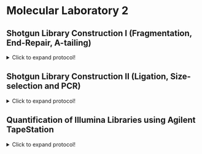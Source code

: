 # Molecular Laboratory 2

## Shotgun Library Construction I (Fragmentation, End-Repair, A-tailing)

<details>
  <summary>Click to expand protocol!</summary>

>Here we will start building an NGS library of genomic double-stranded DNA (dsDNA) for eight samples using starting amounts of 500 ng dsDNA and NEBNext Master Mixes. 

**Materials**

* NEBNext dsDNA Fragmentase kit (M0348S/L)
* Serapure magnetic bead solution (from Unit 1)
* Magnetic Bead Rack
* NEBNext End Repair Module (E6050)
* NEBNext dA-tailing Module (E6053)  
* 1.5 mL microcentrifuge tubes
* PCR-grade water
* Fresh 70% ethanol
* PCR tubes
* Thermal cycler, water bath, or heat block  

**Protocol**
  
1. Set a heat block or water bath to 37 C.
   
2. Using the DNA extractions from Unit 1, we are now going to prepare the DNA for library construction. First, we need to prepare 500 ng from the DNA isolates and then adjust the volumes with water so that all samples have 60 uL for the fragmentation step. I use a spreadsheet with four columns to do this: 
  
Sample ID | Qubit concentration (ng/uL)  | uL needed for 500 ng | uL of water to add
------------ | -------------  | ------------- | -------------
Sample 1 | 10.0 | 50.0  | 10.0
Sample 2 | 18.5  | 27.0 | 33.0
Sample 3 | 33.2  | 15.1 | 44.9
Sample 4 | 80.0  | 6.3  | 53.7

> The third column is the second column value divided by 500 and the fourth column is 60 minus the third column value

3. In 1.5 mL microcentrifuge tubes, prepare the following recipe for all eight samples: 
  * 4 uL Fragmentase Buffer
  * 2 uL Fragmentase
  * 60 uL extracted DNA

4. Place the 1.5 mL tubes in the 37 C heat block/water bath for 25 minutes. 
  
5. Remove Serapure magnetic bead solution from 4 C storage and agitate/vortex so that beads are suspended in the solution. It should look the same as when we made the beads in Unit 1. 
  
6. Remove the fragmented DNA samples from the 37 C incubation and add 126 uL of Serapure beads to each sample. This is a 1.8X concentration.   

7. After adding the Serapure beads incubate at room temperature for 5 mins.

8. Place 1.5 mL tube on magnet rack. Allow beads to seperate (~5 min)

9. Remove supernatent with a P1000 pipetter and discard. Remove any remaining supernatent with a P100 or P200 pipetter.

10. Add 500 uL of 70% ethanol and let stand for 1 min (Wash No. 1)

11. Remove supernatent as in Step 13.

12. Add 500 uL of 70% ethanol and let stand for 1 min (Wash No. 2)
  
13. Remove supernatent as in Step 13.
  
14. Allow beads to sit until there is no residual ethanol on the sides of the tube. This usually takes about 2-3 mins. 

15. Add 31 uL 10 mM Tris to dried beads and resuspend the beads in solution by removing the tube from the magnet rack. This may require gently flicking the tube to get the beads back into solution. You may then need to centrifuge the tube to return the beads to the solution to the bottom of the tube. 

16. Place 1.5 mL tube on magnet rack. Allow beads to seperate (~5 min)
>The purified fragmented DNA is now in the supernatent. 

17. Transfer 30 uL of fragmented DNA into clean PCR tubes. We will now begin the End-repair reactions. 
  
18. To each tube with 30 uL of fragmented DNA, add the following: 
  * 2.5 uL 10X End-repair Buffer
  * 1.25 uL End-repair enzyme
  * 6.25 uL PCR-grade water

19. Mix each reaction by pippeting gently up and down and then spin down in a mini-centrifuge.

20. Transfer the PCR tubes to a thermal cycler and run the 'End-repair' program which will keep the samples at 20 C for 30 minutes. 
  
21. Once complete, remove the PCR tubes from the thermal cylcer and transfer each sample (~40 uL) to new 1.5 mL tubes and add 72 uL of Serapure magnetic bead solution. This is a 1.8X concentration.
  
22. After adding the Serapure beads incubate at room temperature for 5 mins.

23. Place 1.5 mL tube on magnet rack. Allow beads to seperate (~5 min)

24. Remove supernatent with a P1000 pipetter and discard. Remove any remaining supernatent with a P100 or P200 pipetter.

25. Add 500 uL of 70% ethanol and let stand for 1 min (Wash No. 1)

26. Remove supernatent as in Step 13.

27. Add 500 uL of 70% ethanol and let stand for 1 min (Wash No. 2)
  
28. Remove supernatent as in Step 13.
  
29. Allow beads to sit until there is no residual ethanol on the sides of the tube. This usually takes about 2-3 mins. 

30. Add 31 uL 10 mM Tris to dried beads and resuspend the beads in solution by removing the tube from the magnet rack. This may require gently flicking the tube to get the beads back into solution. You may then need to centrifuge the tube to return the beads to the solution to the bottom of the tube. 

31. Place 1.5 mL tube on magnet rack. Allow beads to seperate (~5 min)
>The purified End-repaired DNA is now in the supernatent.   

32. Transfer 30 uL of fragmented DNA into clean PCR tubes. We will now begin the dA-tail reactions. 

33. To each tube with 30 uL of end-repaired DNA, add the following: 
  * 1.25 uL 10X dA-tailing Buffer
  * 0.75 uL Klenow fragment
  * 8 uL PCR-grade water 

34. Mix each reaction by pippeting gently up and down and then spin down in a mini-centrifuge.

35. Transfer the PCR tubes to a thermal cycler and run the 'A-tailing' program which will keep the samples at 37 C for 30 minutes. 
  
36. Once complete, remove the PCR tubes from the thermal cylcer and transfer each sample (~40 uL) to new 1.5 mL tubes and add 72 uL of Serapure magnetic bead solution. This is a 1.8X concentration.
  
37. After adding the Serapure beads incubate at room temperature for 5 mins.

38. Place 1.5 mL tube on magnet rack. Allow beads to seperate (~5 min)

39. Remove supernatent with a P1000 pipetter and discard. Remove any remaining supernatent with a P100 or P200 pipetter.

40. Add 500 uL of 70% ethanol and let stand for 1 min (Wash No. 1)

41. Remove supernatent as in Step 13.

42. Add 500 uL of 70% ethanol and let stand for 1 min (Wash No. 2)
  
43. Remove supernatent as in Step 13.
  
44. Allow beads to sit until there is no residual ethanol on the sides of the tube. This usually takes about 2-3 mins. 

45. Add 26 uL 10 mM Tris to dried beads and resuspend the beads in solution by removing the tube from the magnet rack. This may require gently flicking the tube to get the beads back into solution. You may then need to centrifuge the tube to return the beads to the solution to the bottom of the tube. 

46. Place 1.5 mL tube on magnet rack. Allow beads to seperate (~5 min)
>The purified dA-tailed DNA is now in the supernatent.
  
47. Transfer 25 uL of fragmented DNA into clean PCR tubes. These will be used for ligation in the next module. 
  
</details>

## Shotgun Library Construction II (Ligation, Size-selection and PCR)

<details>
  <summary>Click to expand protocol!</summary>

>Here we will finish building an NGS library of genomic double-stranded DNA (dsDNA) for the eight samples processed last time in the molecular lab. 

**Materials**

* 1.0M TRIS
* 5.0M NaCl 
* 0.5M EDTA
* Purified dA-tailed reactions
* Adapter Oligonucleotides
* NEBNext Quick Ligation Module (E6056)
* NEBNext Q5 HotStart HiFi PCR Master Mix (M0543)
* Illumina TruSeq primers
* Serapure magnetic bead solution
* Fresh 70% Ethanol
* Nuclease-free water
* Magnetic tube rack
* Blue Pippin (Sage Science)
* 2% Agarose cartridge w/ internal standard for Blue Pippin
* Thermal cycler
* 1.5 mL microcentrifuge tubes
* 50 mL conical (falcon) tube for the annealing buffer

**Protocol**

1. We will start by constructing our own adapters that will be used to barcode (=index) each of the eight dA-tailed reactions. First, we need to make the annealing buffer. In a 50 mL conical tube mix the following: 
  * 5 mL 1M TRIS
  * 5 mL 5M NaCl
  * 1 mL 0.5M EDAT
  * 39 mL nuclease-free water
>This is your annealing buffer
    
2. To each tube with 25 uL of dA-tailed DNA, add the following: 
  * 2.5 uL 5X Ligation Buffer
  * 1.25 uL T4 DNA Ligase
  * 2.5 uL 1 uM Illumina adapter (made previously).  

3. Mix each reaction by pippeting gently up and down and then spin down in a mini-centrifuge.

4. Transfer the PCR tubes to a thermal cycler and run the 'Ligation' program which will keep the samples at 20 C for 15 minutes.  
>Following ligation, your samples will all be uniquely barcoded and can be separated bioinformatically, so it is safe to now combine them into a single pool. 
  
5. Pool all eight samples together in a single 1.5 mL tube. This should result in a total volume of ~240 uL.
  
6. Add 400 uL of Serapure bead solution to the pooled sample and mix. 
  
7. After adding the Serapure beads incubate at room temperature for 5 mins.

8. Place 1.5 mL tube on magnet rack. Allow beads to seperate (~5 min)

9. Remove supernatent with a P1000 pipetter and discard. Remove any remaining supernatent with a P100 or P200 pipetter.

10. Add 500 uL of 70% ethanol and let stand for 1 min (Wash No. 1)

11. Remove supernatent as in Step 13.

12. Add 500 uL of 70% ethanol and let stand for 1 min (Wash No. 2)
  
13. Remove supernatent as in Step 13.
  
14. Allow beads to sit until there is no residual ethanol on the sides of the tube. This usually takes about 2-3 mins. 

15. Add 31 uL 10 mM Tris to dried beads and resuspend the beads in solution by removing the tube from the magnet rack. This may require gently flicking the tube to get the beads back into solution. You may then need to centrifuge the tube to return the beads to the solution to the bottom of the tube. 

16. Place 1.5 mL tube on magnet rack. Allow beads to seperate (~5 min)
>The purified pooled, ligated sample is now ready for size selection.

17. Transfer 30 uL of ligated sample into a clean 1.5 mL tube.
  
18. Assemble (1) sample (~30 uL), (2) Blue Pippin cartridge, and (3) Blue Pippin size standard. Take them to the Blue Pippin. 
  
19. Mix 10 uL of Blue Pippin size standad with the 30 uL cleaned, pooled ligations. 
  
20. Turn on Blue Pippin and let software load. Select the 2% internal standard template and enter sample names accordingly. 
  
21. Follow the steps for cartridge preparation and device calibration listed in the Blue Pippin [manual](https://web.uri.edu/gsc/files/BluePippin-Operations-Manual-v58-CD81.pdf)

22. Set the machine to size select between 438 and 538 base pairs in size. 
  
23. Allow the Blue Pippin to run, this should take ~1.5 hours. 
  
24. Remove the size-selected sample from the Blue Pippin Cartridge Sample Well(s) and place in a clean 1.5 mL tube. 
  
25. Prepare a PCR Master Mix with the following recipe: 
    * 6 uL PCR-grade water (96 uL for 16 rxns)
    * 1 uL TruSeq primer 1 (16 uL for 16 rxns)
    * 1 uL TruSeq primer 2 (16 uL for 16 rxns)
    * 10 uL Q5 PCR Master Mix (160 uL for 16 rxns)

Illumina TruSeq pimer sequences are (5' to 3'): 
  
```
Primer 1: AAT GAT ACG GCG ACC ACC GAG A
Primer 2: CAA GCA GAA GAC GGC ATA CGA G
```  
  
26. Alliquot 18 uL the master mix into 16 clean PCR tubes and then add 2 uL of Blue Pippin size-selected sample to 15 of the tubes. The 16th PCR tube will be our negative control.

27. Mix and spin down the samples, then run using the 'Ilumina-PCR' program on the thermal cycler. 
  
28. Once completed, pool all of the PCRs into a single 1.5 mL tube (except the negative control). Add 540 uL of SearPure bead solution to the 1.5 mL tube. This is a 1.8X concentration. 

29. After adding the Serapure beads incubate at room temperature for 5 mins.

30. Place 1.5 mL tube on magnet rack. Allow beads to seperate (~5 min)

31. Remove supernatent with a P1000 pipetter and discard. Remove any remaining supernatent with a P100 or P200 pipetter.

32. Add 500 uL of 70% ethanol and let stand for 1 min (Wash No. 1)

33. Remove supernatent as in Step 13.

34. Add 500 uL of 70% ethanol and let stand for 1 min (Wash No. 2)
  
35. Remove supernatent as in Step 13.
  
36. Allow beads to sit until there is no residual ethanol on the sides of the tube. This usually takes about 2-3 mins. 

37. Add 16 uL 10 mM Tris to dried beads and resuspend the beads in solution by removing the tube from the magnet rack. This may require gently flicking the tube to get the beads back into solution. You may then need to centrifuge the tube to return the beads to the solution to the bottom of the tube. 

38. Place 1.5 mL tube on magnet rack. Allow beads to seperate (~5 min)
>The cleaned, enriched Illumina library is now ready for quantification.

39. Transfer 15 uL of the shotgun Illumina library into a clean 1.5 mL tube.  
  
</details>

## Quantification of Illumina Libraries using Agilent TapeStation

<details>
  <summary>Click to expand protocol!</summary>

  >We will now find out if our Illumina library construction has been successful using the Agilent TapeStation. 

**Materials**

* Cleaned, pooled, size-selected and PCR-enriched Illumina library 
* Agilent TapeStation
* Agilent D1000 Tape cartridge
* Agilent D1000 Sample Buffer
* Agilent D1000 Ladder
* TapeStation vortex (IKA)
* TapeStation loading tubes
* TapeStation pippette tips and pippetter

**Protocol**
>This is taken (more or less) directly from the Agilent TapeStation D1000 [protocol](https://www.agilent.com/cs/library/usermanuals/public/ScreenTape_D1000_QG.pdf)  
  
1. Turn on TapeStation System and connected computer. 

2. Launch the TapeStation Controller Software (icon on desktop)
  
3. Load D1000 ScreenTape into device and loading tips
  
4. Allow reagents (Buffer and Ladder) to sit at room temperature for 30 minutes prior to use. 
  
5. Vortex Buffer and spin down before use. 
  
6. Mix 3 uL Buffer with 1 uL Ladder in a clean TapeStation tube. 
  
7. Mix 3 uL Buffer with 1 uL enriched Illumina Library
  
8. Spin ladder and sample down in a mini-centrifuge. 
  
9. Vortex using IKA vortexer at 2000 rpm for 1 minute. 
  
10. Again, spin ladder and sample down in a mini-centrifuge.
  
11. Load samples into the TapeStation instrument.
  
12. Select the required samples on the TapeStation Controller. 
  
13. Click 'Start' and specify a filename with which to save results. 
  
</details>
